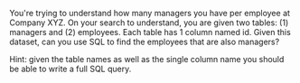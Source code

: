 You're trying to understand how many managers you have per employee at Company XYZ. On your search to understand, you are given two tables: (1) managers and (2) employees. Each table has 1 column named id. Given this dataset, can you use SQL to find the employees that are also managers?
    

    
 Hint: given the table names as well as the single column name you should be able to write a full SQL query.

